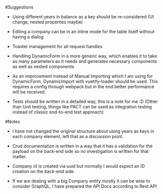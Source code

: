 #Suggestions

- Using different years in balance as a key should be re-considered (UI change, nested properties maybe)


- Editing a company can be in an inline mode for the table itself without having a dialog


- Toaster management for all request handles


- Handling DynamicForm in a more generic way, which enables it to take as many parameters as it needs and generates necessary components as well as nested components 


- As an improvement instead of Manual Importing which I am using for DynamicForm, DynamicImport with vuetify-loader should be used. This requires a config through webpack but in the end better performance will be received.


- Tests should be written in a detailed way, this is a note for me :D (Other than Unit testing, things like PACT can be used as integration testing instead of classic end-to-end test approach)


#Notes

- I have not changed the original structure about using years as keys in each company element, left that as a discussion point.


- Crud documentation is written in a way that it has a validation for the payload on the back-end side so no investigation is written for that matter.


- Company id is created via uuid but normally I would expect an ID creation on the back-end side.


- If we are dealing with a big Company entity mostly it can be wise to consider GraphQL, I have prepared the API Docs according to Rest API 
